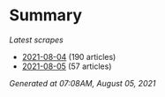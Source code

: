 # Summary
*Latest scrapes*
* [2021-08-04](https://github.com/nuuuwan/news_lk/blob/data/news_lk.2021-08-04.json) (190 articles)
* [2021-08-05](https://github.com/nuuuwan/news_lk/blob/data/news_lk.2021-08-05.json) (57 articles)

*Generated at 07:08AM, August 05, 2021*